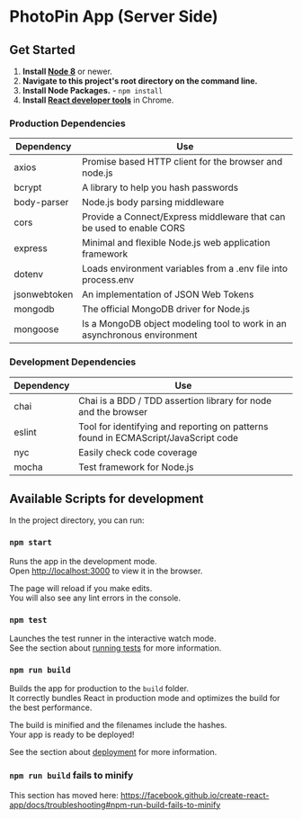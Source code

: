 # PhotoPin App (Server Side)


## Get Started

1. **Install [Node 8](https://nodejs.org)** or newer.
2. **Navigate to this project's root directory on the command line.**
3. **Install Node Packages.** - `npm install`
4. **Install [React developer tools](https://chrome.google.com/webstore/detail/react-developer-tools/fmkadmapgofadopljbjfkapdkoienihi?hl=en)** in Chrome.


### Production Dependencies

| **Dependency**  | **Use**                                                                            |
| --------------- | ---------------------------------------------------------------------------------- |
| axios           | Promise based HTTP client for the browser and node.js                              |
| bcrypt          | A library to help you hash passwords                                               |
| body-parser     | Node.js body parsing middleware                                                    |
| cors            | Provide a Connect/Express middleware that can be used to enable CORS               |
| express         | Minimal and flexible Node.js web application framework                             |
| dotenv          | Loads environment variables from a .env file into process.env                      |
| jsonwebtoken    | An implementation of JSON Web Tokens                                               |
| mongodb         | The official MongoDB driver for Node.js                                            |
| mongoose        | Is a MongoDB object modeling tool to work in an asynchronous environment           |


### Development Dependencies

| **Dependency**  | **Use**                                                                            |
| --------------- | ---------------------------------------------------------------------------------- |
| chai            | Chai is a BDD / TDD assertion library for node and the browser                     |     
| eslint          | Tool for identifying and reporting on patterns found in ECMAScript/JavaScript code |
| nyc             | Easily check code coverage                                                         |
| mocha           | Test framework for Node.js                                                         |


## Available Scripts for development

In the project directory, you can run:

### `npm start`

Runs the app in the development mode.<br>
Open [http://localhost:3000](http://localhost:3000) to view it in the browser.

The page will reload if you make edits.<br>
You will also see any lint errors in the console.

### `npm test`

Launches the test runner in the interactive watch mode.<br>
See the section about [running tests](https://facebook.github.io/create-react-app/docs/running-tests) for more information.

### `npm run build`

Builds the app for production to the `build` folder.<br>
It correctly bundles React in production mode and optimizes the build for the best performance.

The build is minified and the filenames include the hashes.<br>
Your app is ready to be deployed!

See the section about [deployment](https://facebook.github.io/create-react-app/docs/deployment) for more information.

### `npm run build` fails to minify

This section has moved here: https://facebook.github.io/create-react-app/docs/troubleshooting#npm-run-build-fails-to-minify